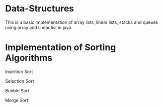 # Data-Structures

This is a basic implementation of array lists, linear lists, stacks and queues using array and linear list in java.

# Implementation of Sorting Algorithms

Insertion Sort

Selection Sort

Bubble Sort

Merge Sort

